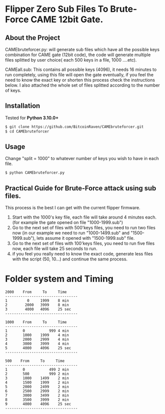 # Flipper Zero Sub Files To Brute-Force CAME 12bit Gate.

## About the Project

CAMEbruteforcer.py: will generate sub files which have all the possible keys combination for CAME gate (12bit code), the code will generate multiple files splitted by user choice( each 500 keys in a file, 1000 ....etc). 

CAMEall.sub: This contains all possible keys (4096), it needs 16 minutes to run completely, using this file will open the gate eventually, if you feel the need to know the exact key or shorten this process check the instructions below. I also attached the whole set of files splitted according to the number of keys. 

## Installation

Tested for **Python 3.10.0+**

```bash
$ git clone https://github.com/BitcoinRaven/CAMEbruteforcer.git
$ cd CAMEbruteforcer
```

## Usage

Change "split = 1000" to whatever number of keys you wish to have in each file. 
```bash
$ python CAMEbruteforcer.py
```

## Practical Guide for Brute-Force attack using sub files. 
This process is the best I can get with the current flipper firmware. 

1. Start with the 1000's key file, each file will take around 4 minutes each. (for example the gate opened on file "1000-1999.sub")
2. Go to the next set of files with 500'keys files, you need to run two files now (in our example we need to run  "1000-1499.sub" and "1500-1999.sub"), lets assume    it opened with "1500-1999.sub" file. 
3. Go to the next set of files with 100'keys files, you need to run five files now, each file will take 25 seconds to run. 
4. if you feel you really need to know the exact code, generate less files with the script (50, 10...) and continue the same process. 


# Folder system and Timing 
 
    2000    From     To     Time 
    ---------------------------------
    1	      0	  	1999	8 min
	2	     2000	3999	8 min
	3	     4000	4096	25 sec
    ---------------------------------

    1000    From     To     Time 
    ---------------------------------
	1	    0	    	999	4 min
	2	    1000	1999	4 min
	3	    2000	2999	4 min
	4	    3000	3999	4 min
	5	    4000	4096	25 sec
    ---------------------------------			
    
    500    From     To     Time 
    ---------------------------------  
    1	    0	    	499	2 min
	2	    500	    	999	2 min
	3	    1000	1499	2 min
	4	    1500	1999	2 min
	5	    2000	2499	2 min
	6	    2500	2999	2 min
	7	    3000	3499	2 min
	8	    3500	3999	2 min
	9	    4000	4096	25 sec
    ---------------------------------


